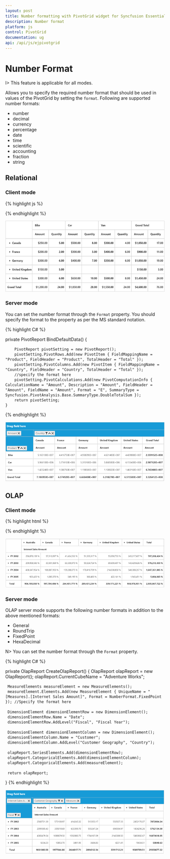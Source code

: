 ```yaml
---
layout: post
title: Number formatting with PivotGrid widget for Syncfusion Essential JS
description: Number format
platform: js
control: PivotGrid
documentation: ug
api: /api/js/ejpivotgrid
---
```


# Number Format

I> This feature is applicable for all modes.

Allows you to specify the required number format that should be used in values of the PivotGrid by setting the `format`. Following are supported number formats:

* number
* decimal
* currency
* percentage
* date
* time
* scientific
* accounting
* fraction
* string

## Relational

### Client mode

{% highlight js %}

<script>
$(function() {
   $("#PivotGrid1").ejPivotGrid({
        dataSource: {
            //..
            values: [
                {
                    fieldName: "Amount",
                    fieldCaption: "Amount",
                    format: "currency" //Specify the format here
                },
                {
                    fieldName: "Quantity",
                    fieldCaption: "Quantity",
                    format: "decimal"
                }
            ]
        }
    });
 });
</script>

{% endhighlight %}

![Number formatting in JavaScript pivot grid relational client mode](Number-Format_images/RelationalClient.png)

### Server mode

You can set the number format through the `Format` property. You should specify the format to the property as per the MS standard notation.

{% highlight C# %}

private PivotReport BindDefaultData()
    {

        PivotReport pivotSetting = new PivotReport();
        pivotSetting.PivotRows.Add(new PivotItem { FieldMappingName = "Product", FieldHeader = "Product", TotalHeader = "Total" });
        pivotSetting.PivotColumns.Add(new PivotItem { FieldMappingName = "Country", FieldHeader = "Country", TotalHeader = "Total" });
        //specify the format here
        pivotSetting.PivotCalculations.Add(new PivotComputationInfo { CalculationName = "Amount", Description = "Amount", FieldHeader = "Amount", FieldName = "Amount", Format = "E", SummaryType = Syncfusion.PivotAnalysis.Base.SummaryType.DoubleTotalSum });
        return pivotSetting;
    }

{% endhighlight %}

![Number formatting in JavaScript pivot grid relational server mode](Number-Format_images/RelationalServer.png)

## OLAP

### Client mode

{% highlight html %}

<script>
$("#PivotGrid1").ejPivotGrid({
    dataSource: {
        //..
        values: [{
            measures: [{
                fieldName: "[Measures].[Internet Sales Amount]",
                format: "percent" //Specify the format here
            }],
            axis: "columns"
        }]
    }
});
</script>

{% endhighlight %}

![Number formatting in JavaScript pivot grid OLAP client mode](Number-Format_images/OlapClient.png)

### Server mode

 OLAP server mode supports the following number formats in addition to the above mentioned formats:

* General
* RoundTrip
* FixedPoint
* HexaDecimal

N> You can set the number format through the `Format` property.

{% highlight C# %}

private OlapReport CreateOlapReport()
{
     OlapReport olapReport = new OlapReport();
     olapReport.CurrentCubeName = "Adventure Works";

     MeasureElements measureElement = new MeasureElements();
     measureElement.Elements.Add(new MeasureElement { UniqueName = "[Measures].[Internet Sales Amount]", Format = NumberFormat.FixedPoint }); //Specify the format here

     DimensionElement dimensionElementRow = new DimensionElement();
     dimensionElementRow.Name = "Date";
     dimensionElementRow.AddLevel("Fiscal", "Fiscal Year");

     DimensionElement dimensionElementColumn = new DimensionElement();
     dimensionElementColumn.Name = "Customer";
     dimensionElementColumn.AddLevel("Customer Geography", "Country");

     olapReport.SeriesElements.Add(dimensionElementRow);
     olapReport.CategoricalElements.Add(dimensionElementColumn);
     olapReport.CategoricalElements.Add(measureElement);

     return olapReport;
}
{% endhighlight %}

![Number formatting in JavaScript pivot grid OLAP server mode](Number-Format_images/OlapServer.png)